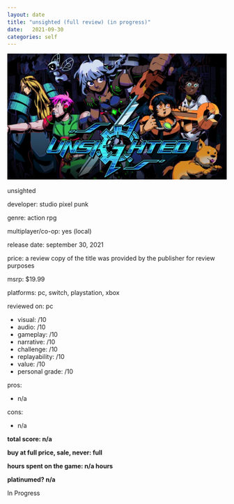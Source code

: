 ```yaml
---
layout: date
title: "unsighted (full review) (in progress)"
date:   2021-09-30
categories: self
---
```


![mos](/assets/img/unsighted.jpg)

unsighted

developer: studio pixel punk

genre: action rpg

multiplayer/co-op: yes (local)

release date: september 30, 2021

price: a review copy of the title was provided by the publisher for review purposes

msrp: $19.99

platforms: pc, switch, playstation, xbox

reviewed on: pc

- visual: /10
- audio: /10
- gameplay: /10
- narrative: /10
- challenge: /10
- replayability: /10
- value: /10
- personal grade: /10

pros:
- n/a

cons:
- n/a

**total score: n/a**

**buy at full price, sale, never: full**

**hours spent on the game: n/a hours**

**platinumed? n/a**

In Progress